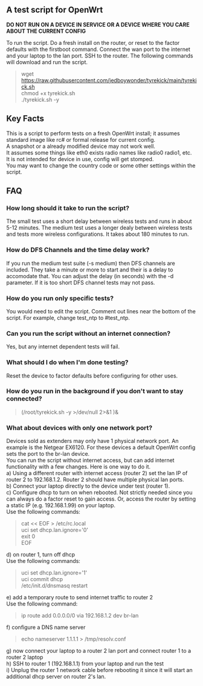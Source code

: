 ## A test script for OpenWrt
**DO NOT RUN ON A DEVICE IN SERVICE OR A DEVICE WHERE YOU CARE ABOUT THE CURRENT CONFIG**

To run the script.  Do a fresh install on the router, or reset to the factor defaults  with the firstboot command.  Connect the wan port to the internet and your laptop to the lan port.  SSH to the router.
The following commands will download and run the script.

> wget https://raw.githubusercontent.com/jedboywonder/tyrekick/main/tyrekick.sh  
chmod +x tyrekick.sh  
./tyrekick.sh -y  

## Key Facts
This is a script to perform tests on a fresh OpenWrt install; it assumes standard image like rc#  or formal release for current config.  
A snapshot or a already modified device may not work well.  
It assumes some things like eth0 exists radio names like radio0 radio1, etc.  
It is not intended for device in use, config will get stomped.  
You may want to change the country code or some other settings within the script.  


## FAQ
### How long should it take to run the script?  
The small test uses a short delay between wireless tests and runs in about 5-12 minutes.
The medium test uses a longer dealy between wireless tests and tests more wireless configurations.  It takes about 180 minutes to run.

### How do DFS Channels and the time delay work?  
If you run the medium test suite (-s medium) then DFS channels are included.  They take a minute or more to start and their is a delay to accomodate that.  You can adjust the delay (in seconds)  with the -d parameter.  If it is too short DFS channel tests may not pass.

### How do you run only specific tests?  
You would need to edit the script.  Comment out lines near the bottom of the script.  For example, change test_ntp to #test_ntp.

### Can you run the script without an internet connection?  
Yes, but any internet dependent tests will fail.

### What should I do when I'm done testing?  
Reset the device to factor defaults before configuring for other uses.

### How do you run in the background if you don't want to stay connected?  
>(/root/tyrekick.sh -y >/dev/null 2>&1 )&

### What about devices with only one network port?  
Devices sold as extenders may only have 1 physical network port.  An example is the Netgear EX6120.  For these devices a default OpenWrt config sets the port to the br-lan device.  
You can run the script without internet access, but can add internet functionality with a few changes.  Here is one way to do it.  
a) Using a different router with internet access (router 2) set the lan IP of router 2 to 192.168.1.2.  Router 2 should have multiple physical lan ports.  
b) Connect your laptop directly to the device under test (router 1).  
c) Configure dhcp to turn on when rebooted.  Not strictly needed since you can always do a factor reset to gain access.  Or, access the router by setting a static IP (e.g. 192.168.1.99) on your laptop.  
Use the following commands:  
> cat << EOF > /etc/rc.local  
uci set dhcp.lan.ignore='0'  
exit 0  
EOF  

d) on router 1, turn off dhcp  
Use the following commands:  
> uci set dhcp.lan.ignore='1'  
uci commit dhcp  
/etc/init.d/dnsmasq restart  

e) add a temporary route to send internet traffic to router 2  
Use the following command:  
> ip route add 0.0.0.0/0 via 192.168.1.2 dev br-lan  

f) configure a DNS name server  
> echo nameserver 1.1.1.1 > /tmp/resolv.conf  

g) now connect your laptop to a router 2 lan port and connect router 1 to a router 2 laptop  
h) SSH to router 1 (192.168.1.1) from your laptop and run the test  
i) Unplug the router 1 network cable before rebooting it since it will start an additional dhcp server on router 2's lan.  
